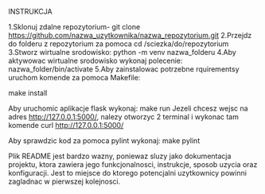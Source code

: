 INSTRUKCJA

1.Sklonuj zdalne repozytorium- git clone https://github.com/nazwa_uzytkownika/nazwa_repozytorium.git
2.Przejdz do folderu z repozytorium za pomoca cd /sciezka/do/repozytorium
3.Stworz wirtualne srodowisko: python -m venv nazwa_folderu
4.Aby aktywowac wirtualne srodowisko wykonaj polecenie: nazwa_folder/bin/activate
5.Aby zainstalowac potrzebne rquirementsy uruchom komende za pomoca Makefile:

make install

Aby uruchomic aplikacje flask wykonaj:
make run
Jezeli chcesz wejsc na adres http://127.0.0.1:5000/, nalezy otworzyc 2 terminal i wykonac tam komende curl http://127.0.0.1:5000/

Aby sprawdzic kod za pomoca pylint wykonaj: 
make pylint

Plik README jest bardzo wazny, poniewaz sluzy jako dokumentacja projektu, ktora zawiera jego funkcjonalnosci, instrukcje, sposob uzycia oraz konfiguracji. Jest to miejsce do ktorego potencjalni uzytkownicy powinni zagladnac w pierwszej kolejnosci.
